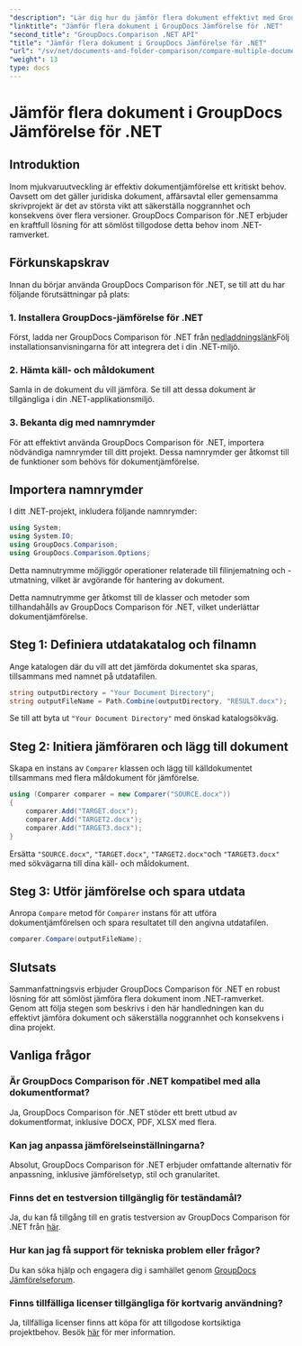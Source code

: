```yaml
---
"description": "Lär dig hur du jämför flera dokument effektivt med GroupDocs Comparison för .NET. Följ vår steg-för-steg-guide för sömlös integration."
"linktitle": "Jämför flera dokument i GroupDocs Jämförelse för .NET"
"second_title": "GroupDocs.Comparison .NET API"
"title": "Jämför flera dokument i GroupDocs Jämförelse för .NET"
"url": "/sv/net/documents-and-folder-comparison/compare-multiple-documents-dotnet/"
"weight": 13
type: docs
---
```

# Jämför flera dokument i GroupDocs Jämförelse för .NET

## Introduktion
Inom mjukvaruutveckling är effektiv dokumentjämförelse ett kritiskt behov. Oavsett om det gäller juridiska dokument, affärsavtal eller gemensamma skrivprojekt är det av största vikt att säkerställa noggrannhet och konsekvens över flera versioner. GroupDocs Comparison för .NET erbjuder en kraftfull lösning för att sömlöst tillgodose detta behov inom .NET-ramverket.
## Förkunskapskrav
Innan du börjar använda GroupDocs Comparison för .NET, se till att du har följande förutsättningar på plats:
### 1. Installera GroupDocs-jämförelse för .NET
Först, ladda ner GroupDocs Comparison för .NET från [nedladdningslänk](https://releases.groupdocs.com/comparison/net/)Följ installationsanvisningarna för att integrera det i din .NET-miljö.
### 2. Hämta käll- och måldokument
Samla in de dokument du vill jämföra. Se till att dessa dokument är tillgängliga i din .NET-applikationsmiljö.
### 3. Bekanta dig med namnrymder
För att effektivt använda GroupDocs Comparison för .NET, importera nödvändiga namnrymder till ditt projekt. Dessa namnrymder ger åtkomst till de funktioner som behövs för dokumentjämförelse.

## Importera namnrymder
I ditt .NET-projekt, inkludera följande namnrymder:

```csharp
using System;
using System.IO;
using GroupDocs.Comparison;
using GroupDocs.Comparison.Options;
```
Detta namnutrymme möjliggör operationer relaterade till filinjematning och -utmatning, vilket är avgörande för hantering av dokument.

Detta namnutrymme ger åtkomst till de klasser och metoder som tillhandahålls av GroupDocs Comparison för .NET, vilket underlättar dokumentjämförelse.
## Steg 1: Definiera utdatakatalog och filnamn
Ange katalogen där du vill att det jämförda dokumentet ska sparas, tillsammans med namnet på utdatafilen.
```csharp
string outputDirectory = "Your Document Directory";
string outputFileName = Path.Combine(outputDirectory, "RESULT.docx");
```
Se till att byta ut `"Your Document Directory"` med önskad katalogsökväg.
## Steg 2: Initiera jämföraren och lägg till dokument
Skapa en instans av `Comparer` klassen och lägg till källdokumentet tillsammans med flera måldokument för jämförelse.
```csharp
using (Comparer comparer = new Comparer("SOURCE.docx"))
{
    comparer.Add("TARGET.docx");
    comparer.Add("TARGET2.docx");
    comparer.Add("TARGET3.docx");
}
```
Ersätta `"SOURCE.docx"`, `"TARGET.docx"`, `"TARGET2.docx"`och `"TARGET3.docx"` med sökvägarna till dina käll- och måldokument.
## Steg 3: Utför jämförelse och spara utdata
Anropa `Compare` metod för `Comparer` instans för att utföra dokumentjämförelsen och spara resultatet till den angivna utdatafilen.
```csharp
comparer.Compare(outputFileName);
```

## Slutsats
Sammanfattningsvis erbjuder GroupDocs Comparison för .NET en robust lösning för att sömlöst jämföra flera dokument inom .NET-ramverket. Genom att följa stegen som beskrivs i den här handledningen kan du effektivt jämföra dokument och säkerställa noggrannhet och konsekvens i dina projekt.
## Vanliga frågor
### Är GroupDocs Comparison för .NET kompatibel med alla dokumentformat?
Ja, GroupDocs Comparison för .NET stöder ett brett utbud av dokumentformat, inklusive DOCX, PDF, XLSX med flera.
### Kan jag anpassa jämförelseinställningarna?
Absolut, GroupDocs Comparison för .NET erbjuder omfattande alternativ för anpassning, inklusive jämförelsetyp, stil och granularitet.
### Finns det en testversion tillgänglig för teständamål?
Ja, du kan få tillgång till en gratis testversion av GroupDocs Comparison för .NET från [här](https://releases.groupdocs.com/).
### Hur kan jag få support för tekniska problem eller frågor?
Du kan söka hjälp och engagera dig i samhället genom [GroupDocs Jämförelseforum](https://forum.groupdocs.com/c/comparison/12).
### Finns tillfälliga licenser tillgängliga för kortvarig användning?
Ja, tillfälliga licenser finns att köpa för att tillgodose kortsiktiga projektbehov. Besök [här](https://purchase.groupdocs.com/temporary-license/) för mer information.
